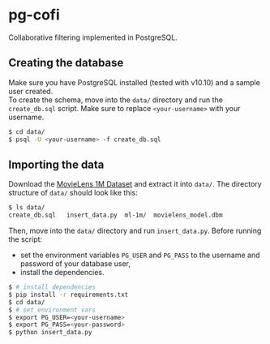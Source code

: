 # pg-cofi
Collaborative filtering implemented in PostgreSQL.


## Creating the database
Make sure you have PostgreSQL installed (tested with v10.10) and a sample user created.  
To create the schema, move into the `data/` directory and run the `create_db.sql` script. Make sure to replace `<your-username>` with your username.
```bash
$ cd data/
$ psql -U <your-username> -f create_db.sql
```

## Importing the data
Download the [MovieLens 1M Dataset](https://grouplens.org/datasets/movielens/1m/) and extract it into `data/`. The directory structure of `data/` should look like this:
```bash
$ ls data/
create_db.sql 	insert_data.py 	ml-1m/	movielens_model.dbm
```
Then, move into the `data/` directory and run `insert_data.py`. Before running the script:
- set the environment variables `PG_USER` and `PG_PASS` to the username and password of your database user,
- install the dependencies.
```bash
$ # install dependencies
$ pip install -r requirements.txt
$ cd data/
$ # set environment vars
$ export PG_USER=<your-username>
$ export PG_PASS=<your-password>
$ python insert_data.py
```
